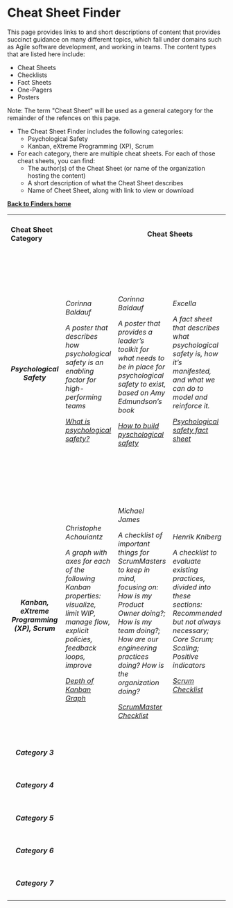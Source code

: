 
# Cheat Sheet Finder

This page provides links to and short descriptions of content that provides succinct guidance on many different topics, which fall under domains such as Agile software development, and working in teams. The content types that are listed here include:

- Cheat Sheets
- Checklists
- Fact Sheets
- One-Pagers
- Posters

Note: The term "Cheat Sheet" will be used as a general category for the remainder of the refences on this page.

- The Cheat Sheet Finder includes the following categories:
   - Psychological Safety
   - Kanban, eXtreme Programming (XP), Scrum
- For each category, there are multiple cheat sheets. For each of those cheat sheets, you can find:
  - The author(s) of the Cheat Sheet (or name of the organization hosting the content)
  - A short description of what the Cheat Sheet describes 
  - Name of Cheet Sheet, along with link to view or download 
  
**[Back to Finders home](https://gphiliprogers.github.io/finders/)**

<html>
<table>


<tr>
<td>
<h4>Cheat Sheet Category</h4>
</td>

<td colspan="4" align="center">
<h4>Cheat Sheets</h4>
</td>
</tr>


<tr>
<td align="center">
<h5>Psychological Safety</h5>
</td>


<td>
<h6>
<p>Corinna Baldauf</p>
<p>A poster that describes how psychological safety is an enabling factor for high-performing teams</p>
<p><a href="https://wall-skills.com/2020/what-is-psychological-safety/">What is psychological safety?</a></p>
</h6>
</td>

<td>
<h6>
<p>Corinna Baldauf</p>
<p>A poster that provides a leader’s toolkit for what needs to be in place for psychological safety to exist, based on Amy Edmundson’s book</p>
<p><a href="https://wall-skills.com/2020/how-to-build-psychological-safety/">How to build pyschological safety</a></p>
</h6>
</td>

<td>
<h6>
<p>Excella</p>
<p>A fact sheet that describes what psychological safety is, how it’s manifested, and what we can do to model and reinforce it.</p>
<p><a href="https://www.excella.com/resource/psychological-safety">Psychological safety fact sheet</a></p>
</h6>
</td>


<td>
<h6>
<p>Joshua Kerievsky, Heidi Helfand, Ashley Johnson</p>
<p>A cheat sheet containting a short collection of definitions and techniques to help ensure psychological safety is understood and enabled</p>
<p><a href="http://modernagile.org/safety/">High performance via psychological safety</a></p>
</h6>
</td>







<tr>
<td align="center">
<h5>Kanban, eXtreme Programming (XP), Scrum</h5>
</td>
   
<td>
<h6>
<p>Christophe Achouiantz</p>
<p>A graph with axes for each of the following Kanban properties: visualize, limit WIP, manage flow, explicit policies, feedback loops, improve</p>
<p><a href="http://leanagileprojects.blogspot.com/2013/03/depth-of-kanban-good-coaching-tool.html">Depth of Kanban Graph</a></p>
</h6>
</td> 
   
  
<td>
<h6>
<p>Michael James</p>
<p>A checklist of important things for ScrumMasters to keep in mind, focusing on: How is my Product Owner doing?; How is my team doing?; How are our engineering practices doing? How is the organization doing?</p>
<p><a href="https://scrummasterchecklist.org/pdf/ScrumMaster_Checklist_12_unbranded.pdf">ScrumMaster Checklist</a></p>
</h6>
</td>


<td>
<h6>
<p>Henrik Kniberg</p>
<p>A checklist to evaluate existing practices, divided into these sections: Recommended but not always necessary; Core Scrum; Scaling; Positive indicators</p>
<p><a href="https://www.dropbox.com/s/qsitv2v30olqhms/Scrum-checklist.pdf?dl=0">Scrum Checklist</a></p>
</h6>
</td>



<td>
<h6>
<p>James Shore</p>
<p>A self-assessment quiz that focuses on five  aspects of agile development, from an XP perspective: Thinking; collaborating; releasing; planning; developing </p>
<p><a href="https://www.dropbox.com/s/qsitv2v30olqhms/Scrum-checklist.pdf?dl=0">Assess Your Agility</a></p>
</h6>
</td>








<tr>
<td align="center">
<h5>Category 3</h5>
</td>

<td>
<h6>
<p></p>
<p></p>
</h6>
</td>


<td>
<h6>
<p></p>
<p></p>
</h6>
</td>


<td>
<h6>
<p></p>
<p></p>
</h6>
</td>


<td>
<h6>
<p></p>
<p></p>
</h6>
</td>


<td>
<h6>
<p></p>
<p></p>
</h6>
</td>





<tr>
<td align="center">
<h5>Category 4</h5>
</td>
  
<td>
<h6>
<p></p>
<p></p>
</h6>
</td>


<td>
<h6>
<p></p>
<p></p>
</h6>
</td>


<td>
<h6>
<p></p>
<p></p>
</h6>
</td>


<td>
<h6>
<p></p>
<p></p>
</h6>
</td>


<td>
<h6>
<p></p>
<p></p>
</h6>
</td>





<tr>
<td align="center">
<h5>Category 5</h5>
</td>

<td>
<h6>
<p></p>
<p></p>
</h6>
</td>


<td>
<h6>
<p></p>
<p></p>
</h6>
</td>


<td>
<h6>
<p></p>
<p></p>
</h6>
</td>


<td>
<h6>
<p></p>
<p></p>
</h6>
</td>


<td>
<h6>
<p></p>
<p></p>
</h6>
</td>




<tr>
<td align="center">
<h5>Category 6</h5>
</td>
 
<td>
<h6>
<p></p>
<p></p>
</h6>
</td>


<td>
<h6>
<p></p>
<p></p>
</h6>
</td>


<td>
<h6>
<p></p>
<p></p>
</h6>
</td>


<td>
<h6>
<p></p>
<p></p>
</h6>
</td>


<td>
<h6>
<p></p>
<p></p>
</h6>
</td> 
 
 
 
 

<tr>
<td align="center">
<h5>Category 7</h5>
</td>
  

<td>
<h6>
<p></p>
<p></p>
</h6>
</td>


<td>
<h6>
<p></p>
<p></p>
</h6>
</td>


<td>
<h6>
<p></p>
<p></p>
</h6>
</td>


<td>
<h6>
<p></p>
<p></p>
</h6>
</td>


<td>
<h6>
<p></p>
<p></p>
</h6>
</td>


